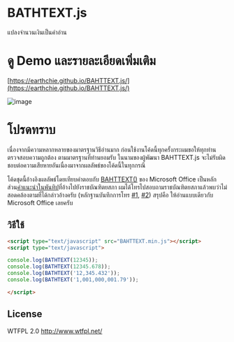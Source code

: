 # BATHTEXT.js
แปลงจำนวนเงินเป็นคำอ่าน

# ดู Demo และรายละเอียดเพิ่มเติม
[https://earthchie.github.io/BAHTTEXT.js/](https://earthchie.github.io/BAHTTEXT.js/)

![image](https://cloud.githubusercontent.com/assets/7013039/25438868/e9611b80-2ac4-11e7-8713-212a7f24caa8.png)

# โปรดทราบ

เนื่องจากมีความหลากหลายของมาตรฐานวิธีอ่านมาก ก่อนใช้งานโค้ดนี้ทุกครั้งกระผมขอให้ทุกท่านตรวจสอบความถูกต้อง ตามมาตรฐานที่ท่านยอมรับ ในนามของผู้พัฒนา BAHTTEXT.js จะไม่รับผิดชอบต่อความเสียหายอันเนื่องมาจากผลลัพธ์ของโค้ดนี้ในทุกกรณี

โค้ดชุดนี้อ้างอิงผลลัพธ์โดยเทียบคำตอบกับ [BAHTTEXT()](https://support.office.com/en-us/article/BAHTTEXT-function-5ba4d0b4-abd3-4325-8d22-7a92d59aab9c) ของ Microsoft Office เป็นหลัก ส่วน[คำแนะนำในพันทิป](https://pantip.com/topic/34967540#comment16)ที่อ้างไปยังราชบัณฑิตยสภา ผมได้โทรไปสอบถามราชบัณฑิตยสภาแล้วพบว่าไม่สอดคล้องตามที่ได้กล่าวอ้างครับ (หลักฐานบันทึกการโทร [#1](https://earthchie.github.io/BAHTTEXT.js/call_logs/call_logs_1.m4a), [#2](https://earthchie.github.io/BAHTTEXT.js/call_logs/call_logs_2.m4a)) สรุปคือ ให้อ่านแบบเดียวกับ Microsoft Office เลยครับ</p>


## วิธีใช้

```HTML
<script type="text/javascript" src="BAHTTEXT.min.js"></script>
<script type="text/javascript">

console.log(BATHTEXT(12345));
console.log(BATHTEXT(12345.678));
console.log(BATHTEXT('12,345.432'));
console.log(BATHTEXT('1,001,000,001.79'));

</script>
```

## License
WTFPL 2.0 http://www.wtfpl.net/
